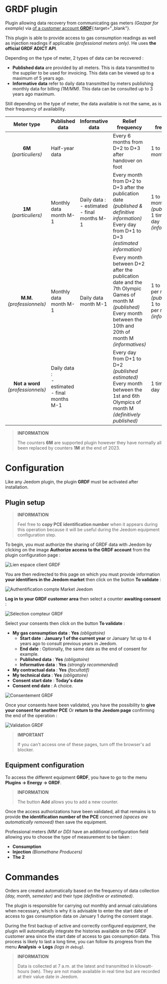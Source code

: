 # GRDF plugin

Plugin allowing data recovery from communicating gas meters *(Gazpar for example)* via [of a customer account **GRDF**](https://login.monespace.grdf.fr/mire/connexion){:target="\_blank"}.

This plugin is able to provide access to gas consumption readings as well as injection readings if applicable *(professional meters only)*. He uses **the official GRDF ADICT API**.

Depending on the type of meter, 2 types of data can be recovered :
 - **Published data** are provided by all meters. This is data transmitted to the supplier to be used for invoicing. This data can be viewed up to a maximum of 5 years ago.
 - **Informative data** refer to daily data transmitted by meters publishing monthly data for billing *(1M/MM)*. This data can be consulted up to 3 years ago maximum.

Still depending on the type of meter, the data available is not the same, as is their frequency of availability.

| **Meter type** | Published data | Informative data | Relief frequency | Call frequency |
|:---:|---|---|---|---|
| **6M** *(particuliers)* | Half-year data | | Every 6 months from D+2 to D+3 after handover on foot | 1 to 2 times a month |
| **1M** *(particuliers)* | Monthly data month M-1 | Daily data :<br>  - estimated<br>  - final months M-1 | Every month from D+2 to D+3 after the publication date *(published & definitive information)*<br>Every day from D+1 to D+3 *(estimated information)* | 1 to 2 times a month *(published)*<br>1 time per day *(informatives)* |
| **M.M.** *(professionnels)* | Monthly data month M-1 | Daily data month M-1 | Every month between D+2 after the publication date and the 7th Olympic Games of month M *(published)*<br>Every month between the 10th and 20th of month M *(informatives)* | 1 to 14 times per month *(published)*<br>1 to 11 times per month *(informatives)* |
| **Not a word** *(professionnels)* | Daily data :<br>  - estimated<br>  - final months M-1 | | Every day from D+1 to D+2 *(published estimated)*<br>Every month between the 1st and 6th Olympics of month M *(definitively published)* | 1 time per day |

>**INFORMATION**
>
>The counters **6M** are supported plugin however they have normally all been replaced by counters **1M** at the end of 2023.

# Configuration

Like any Jeedom plugin, the plugin **GRDF** must be activated after installation.

## Plugin setup

>**INFORMATION**
>
>Feel free to **copy PCE identification number** when it appears during this operation because it will be useful during the Jeedom equipment configuration step.

To begin, you must authorize the sharing of GRDF data with Jeedom by clicking on the image **Authorize access to the GRDF account** from the plugin configuration page :

![Lien espace client GRDF](../images/link_grdf.jpg)

You are then redirected to this page on which you must provide information **your identifiers in the Jeedom market** then click on the button **To validate** :

![Authentification compte Market Jeedom](../images/Auth_Jeedom.jpg)

**Log in to your GRDF customer area** then select a counter **awaiting consent** :

![Sélection compteur GRDF](../images/grdf_home.jpg)

Select your consents then click on the button **To validate** :

 - **My gas consumption data** : **Yes** *(obligatoire)*
   - **Start date** : **January 1 of the current year** or January 1st up to 4 years ago to consult previous years in Jeedom.
   - **End date** : Optionally, the same date as the end of consent for example.
   - **Published data** : **Yes** *(obligatoire)*
   - **Informative data** : **Yes** *(strongly recommended)*
 - **My contractual data** : **Yes** *(facultatif)*
 - **My technical data** : **Yes** *(obligatoire)*
 - **Consent start date** : **Today's date**
 - **Consent end date** : A choice.

![Consentement GRDF](../images/grdf_choose.jpg)

Once your consents have been validated, you have the possibility to **give your consent for another PCE** Or **return to the Jeedom page** confirming the end of the operation :

![Validation GRDF](../images/grdf_consent.jpg)

>**IMPORTANT**
>
>If you can't access one of these pages, turn off the browser's ad blocker.

## Equipment configuration

To access the different equipment **GRDF**, you have to go to the menu **Plugins → Energy → GRDF**.

>**INFORMATION**
>
>The button **Add** allows you to add a new counter.

Once the access authorizations have been validated, all that remains is to provide **the identification number of the PCE** concerned *(spaces are automatically removed)* then save the equipment.

Professional meters *(MM or DD)* have an additional configuration field allowing you to choose the type of measurement to be taken :
 - **Consumption**
 - **Injection** *(Biomethane Producers)*
 - **The 2**

# Commandes

Orders are created automatically based on the frequency of data collection *(day, month, semester)* and their type *(definitive or estimated)*.

The plugin is responsible for carrying out monthly and annual calculations when necessary, which is why it is advisable to enter the start date of access to gas consumption data on January 1 during the consent stage.

During the first backup of active and correctly configured equipment, the plugin will automatically integrate the histories available on the GRDF customer area since the start date of access to gas consumption data. This process is likely to last a long time, you can follow its progress from the menu **Analysis → Logs** *(logs in `debug`)*.

>**INFORMATION**
>
>Data is collected at 7 a.m. at the latest and transmitted in kilowatt-hours (`kWh`). They are not made available in real time but are recorded at their value date in Jeedom.
